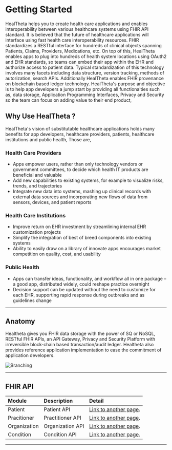 # Getting Started

HealTheta helps you to create health care applications and enables interoperability between various healthcare systems using FHIR API standard. It is believed that the future of healthcare applications will interface using fast health care interoperability resources. FHIR standardizes a RESTful interface for hundreds of clinical objects spanning Patients, Claims, Providers, Medications, etc. On top of this, HealTheta enables apps to plug into hundreds of health system locations using OAuth2 and EHR standards, so teams can embed their app within the EHR and authorize access to patient data. Typical standardization of this technology involves many facets including data structure, version tracking, methods of autorization, search APIs. Additionally HealTheta enables FHIR provenance on blockchain based ledger technology. HealTheta's purpose and objective is to help app developers a jump start by providing all functionalties such as, data storage, Application Programming Interfaces, Privacy and Security so the team can focus on adding value to their end product,

## Why Use HealTheta ?
HealTheta's vision of substitutable healthcare applications holds many benefits for app developers, healthcare providers, patients, healthcare institutions and public health, Those are,

### Health Care Providers
- Apps empower users, rather than only technology vendors or government committees, to decide which health IT products are beneficial and valuable
- Add new capabilities to existing systems, for example to visualize risks, trends, and trajectories
- Integrate new data into systems, mashing up clinical records with external data sources and incorporating new flows of data from sensors, devices, and patient reports

### Health Care Institutions
- Improve return on EHR investment by streamlining internal EHR customization projects
- Simplify the integration of best of breed components into existing systems
- Ability to easily draw on a library of innovate apps encourages market competition on quality, cost, and usability

### Public Health
- Apps can transfer ideas, functionality, and workflow all in one package – a good app, distributed widely, could reshape practice overnight
- Decision support can be updated without the need to customize for each EHR, supporting rapid response during outbreaks and as guidelines change

* * *

## Anatomy

Healtheta gives you FHIR data storage with the power of SQ or NoSQL, RESTful FHIR APIs, an API Gateway, Privacy and Security Platform with irreversible block-chain based transaction/audit ledger. Healtheta also provides reference application implementation to ease the commitment of application developers.

![Branching](https://user-images.githubusercontent.com/43714632/47487379-f7760600-d85f-11e8-827e-0727bb01dc7a.jpg)


* * *

## FHIR API

| Module        | Description          | Detail |
|:-------------|:------------------|:------|
| Patient           | Patient API | [Link to another page](./another-page.html).  |
| Pracitioner | Practitioner API   | [Link to another page](./another-page.html).  |
| Organization           | Organization API     | [Link to another page](./another-page.html).   |
| Condition          | Condition API | [Link to another page](./another-page.html). |


* * *



